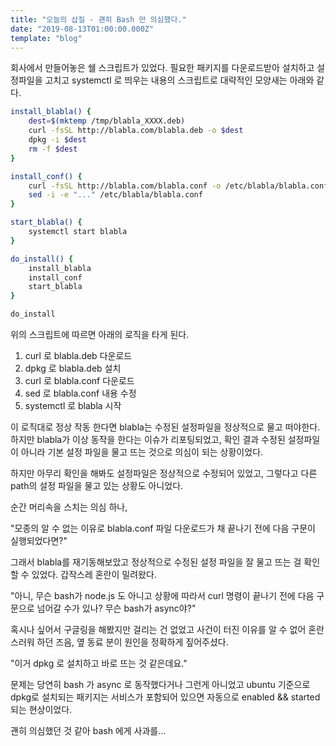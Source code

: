 ```yaml
---
title: "오늘의 삽질 - 괜히 Bash 만 의심했다."
date: "2019-08-13T01:00:00.000Z"
template: "blog"
---
```


회사에서 만들어놓은 쉘 스크립트가 있었다. 필요한 패키지를 다운로드받아 설치하고 설정파일을 고치고 systemctl 로 띄우는 내용의 스크립트로 대략적인 모양새는 아래와 같다.

```bash
install_blabla() {
	dest=$(mktemp /tmp/blabla_XXXX.deb)
	curl -fsSL http://blabla.com/blabla.deb -o $dest
	dpkg -i $dest
	rm -f $dest
}

install_conf() {
	curl -fsSL http://blabla.com/blabla.conf -o /etc/blabla/blabla.conf
	sed -i -e "..." /etc/blabla/blabla.conf
}

start_blabla() {
	systemctl start blabla
}

do_install() {
	install_blabla
	install_conf
	start_blabla
}

do_install
```

위의 스크립트에 따르면 아래의 로직을 타게 된다.

1. curl 로 blabla.deb 다운로드
2. dpkg 로 blabla.deb 설치
3. curl 로 blabla.conf 다운로드
4. sed 로 blabla.conf 내용 수정
5. systemctl 로 blabla 시작

이 로직대로 정상 작동 한다면 blabla는 수정된 설정파일을 정상적으로 물고 떠야한다. 하지만 blabla가 이상 동작을 한다는 이슈가 리포팅되었고, 확인 결과 수정된 설정파일이 아니라 기본 설정 파일을 물고 뜨는 것으로 의심이 되는 상황이었다.

하지만 아무리 확인을 해봐도 설정파일은 정상적으로 수정되어 있었고, 그렇다고 다른 path의 설정 파일을 물고 있는 상황도 아니었다.

순간 머리속을 스치는 의심 하나,

"모종의 알 수 없는 이유로 blabla.conf 파일 다운로드가 채 끝나기 전에 다음 구문이 실행되었다면?"

그래서 blabla를 재기동해보았고 정상적으로 수정된 설정 파일을 잘 물고 뜨는 걸 확인할 수 있었다. 갑작스레 혼란이 밀려왔다.

"아니, 무슨 bash가 node.js 도 아니고 상황에 따라서 curl 명령이 끝나기 전에 다음 구문으로 넘어갈 수가 있나? 무슨 bash가 async야?"

혹시나 싶어서 구글링을 해봤지만 걸리는 건 없었고 사건이 터진 이유를 알 수 없어 혼란스러워 하던 즈음, 옆 동료 분이 원인을 정확하게 짚어주셨다.

"이거 dpkg 로 설치하고 바로 뜨는 것 같은데요."

문제는 당연히 bash 가 async 로 동작했다거나 그런게 아니었고 ubuntu 기준으로 dpkg로 설치되는 패키지는 서비스가 포함되어 있으면 자동으로 enabled && started 되는 현상이었다.

괜히 의심했던 것 같아 bash 에게 사과를...
